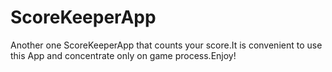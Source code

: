 # ScoreKeeperApp
Another one ScoreKeeperApp that counts your score.It is convenient to use this App and concentrate only on game process.Enjoy!


